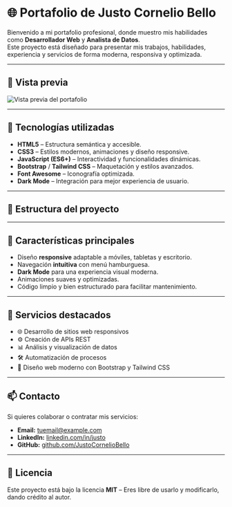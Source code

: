 # 🌐 Portafolio de Justo Cornelio Bello

Bienvenido a mi portafolio profesional, donde muestro mis habilidades como **Desarrollador Web** y **Analista de Datos**.  
Este proyecto está diseñado para presentar mis trabajos, habilidades, experiencia y servicios de forma moderna, responsiva y optimizada.

---

## 📸 Vista previa

![Vista previa del portafolio](./preview.png) <!-- Cambia el nombre si tienes una captura -->

---

## 🚀 Tecnologías utilizadas

- **HTML5** – Estructura semántica y accesible.
- **CSS3** – Estilos modernos, animaciones y diseño responsive.
- **JavaScript (ES6+)** – Interactividad y funcionalidades dinámicas.
- **Bootstrap** / **Tailwind CSS** – Maquetación y estilos avanzados.
- **Font Awesome** – Iconografía optimizada.
- **Dark Mode** – Integración para mejor experiencia de usuario.

---

## 📂 Estructura del proyecto



---

## 📌 Características principales

- Diseño **responsive** adaptable a móviles, tabletas y escritorio.
- Navegación **intuitiva** con menú hamburguesa.
- **Dark Mode** para una experiencia visual moderna.
- Animaciones suaves y optimizadas.
- Código limpio y bien estructurado para facilitar mantenimiento.

---

## 💼 Servicios destacados

- 🌐 Desarrollo de sitios web responsivos  
- ⚙️ Creación de APIs REST  
- 📊 Análisis y visualización de datos  
- 🛠️ Automatización de procesos  
- 🎨 Diseño web moderno con Bootstrap y Tailwind CSS  

---

## 📫 Contacto

Si quieres colaborar o contratar mis servicios:

- **Email:** tuemail@example.com
- **LinkedIn:** [linkedin.com/in/justo]([https://linkedin.com/in/justo](https://www.linkedin.com/in/justo-bello-39394a379/))  
- **GitHub:** [github.com/JustoCornelioBello](https://github.com/JustoCornelioBello)

---

## 📄 Licencia

Este proyecto está bajo la licencia **MIT** – Eres libre de usarlo y modificarlo, dando crédito al autor.
